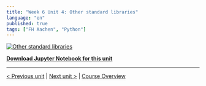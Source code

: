 ```yaml
---
title: "Week 6 Unit 4: Other standard libraries"
language: "en"
published: true
tags: ["FH Aachen", "Python"]
---
```


[![Other standard libraries](https://img.youtube.com/vi/To9wLO8j_2M/hqdefault.jpg)](https://youtu.be/To9wLO8j_2M)

[**Download Jupyter Notebook for this unit**](files/Week_6_Unit_4.zip)

---

[< Previous unit](/teaching/python-mooc/week6_unit3_exercise) | [Next unit >](/teaching/python-mooc/week6_unit4_selftest) |
[Course Overview](/teaching/python-mooc)